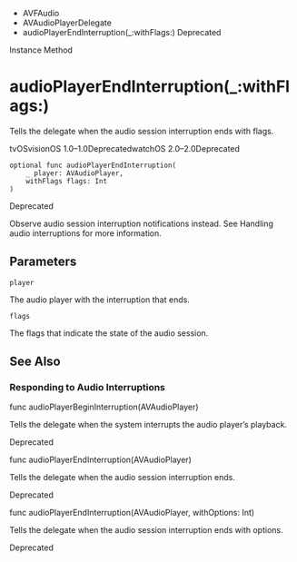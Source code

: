 

- AVFAudio
- AVAudioPlayerDelegate
-  audioPlayerEndInterruption(\_:withFlags:) Deprecated

Instance Method

# audioPlayerEndInterruption(\_:withFlags:)

Tells the delegate when the audio session interruption ends with flags.

tvOSvisionOS 1.0–1.0DeprecatedwatchOS 2.0–2.0Deprecated

``` source
optional func audioPlayerEndInterruption(
    _ player: AVAudioPlayer,
    withFlags flags: Int
)
```

Deprecated

Observe audio session interruption notifications instead. See Handling audio interruptions for more information.

## Parameters 

`player`  

The audio player with the interruption that ends.

`flags`  

The flags that indicate the state of the audio session.

## See Also

### Responding to Audio Interruptions

func audioPlayerBeginInterruption(AVAudioPlayer)

Tells the delegate when the system interrupts the audio player’s playback.

Deprecated

func audioPlayerEndInterruption(AVAudioPlayer)

Tells the delegate when the audio session interruption ends.

Deprecated

func audioPlayerEndInterruption(AVAudioPlayer, withOptions: Int)

Tells the delegate when the audio session interruption ends with options.

Deprecated

